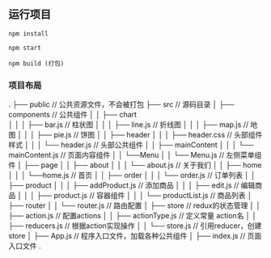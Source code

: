 
## 运行项目
    npm install

    npm start

    npm build (打包)


### 项目布局

.
├── public                                      // 公共资源文件，不会被打包
├── src                                         // 源码目录
│   ├── components                              // 公共组件
│   │   ├── chart                               
│   │   │   ├── bar.js                          // 柱状图
│   │   │   ├── line.js                         // 折线图
│   │   │   ├── map.js                          // 地图
│   │   │   ├── pie.js                          // 饼图
│   │   ├── header
│   │   │   ├── header.css                      // 头部组件样式
│   │   │   └── header.js                       // 头部公共组件
│   │   ├── mainContent
│   │   │   └── mainContent.js                  // 页面内容组件
│   │   └──Menu
│   │       └── Menu.js                         // 左侧菜单组件
│   ├── page
│   │   ├── about
│   │   │   └── about.js                        // 关于我们
│   │   ├── home
│   │   │   └──home.js                          // 首页
│   │   ├── order
│   │   │   └── order.js                        // 订单列表
│   │   ├── product
│   │   │   ├── addProduct.js                   // 添加商品
│   │   │   ├── edit.js                         // 编辑商品
│   │   │   ├── product.js                      // 容器组件
│   │   │   └── productList.js                  // 商品列表
│   ├── router
│   │   └── router.js                           // 路由配置
│   ├── store                                   // redux的状态管理
│   │   ├── action.js                           // 配置actions
│   │   ├── actionType.js                       // 定义常量 action名
│   │   ├── reducers.js                         // 根据action实现操作
│   │   └──  store.js                           // 引用reducer，创建store
│   ├── App.js                                  // 程序入口文件，加载各种公共组件
│   ├── index.js                                // 页面入口文件
.